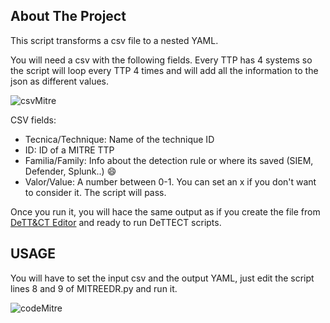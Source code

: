 
<!-- ABOUT THE PROJECT -->
## About The Project

This script transforms a csv file to a nested YAML.

You will need a csv with the following fields. Every TTP has 4 systems so the script will loop every TTP 4 times and will add all the information to the json as different values.

![csvMitre](https://github.com/gonzalomarcos/Personal/blob/master/MITRE/csvMITREII.PNG)

CSV fields:
* Tecnica/Technique: Name of the technique ID
* ID: ID of a MITRE TTP
* Familia/Family: Info about the detection rule or where its saved (SIEM, Defender, Splunk..) :smile:
* Valor/Value: A number between 0-1. You can set an x if you don't want to consider it. The script will pass.

Once you run it, you will hace the same output as if you create the file from [DeTT&CT Editor](https://rabobank-cdc.github.io/dettect-editor/#/techniques) and ready to run DeTTECT scripts.


<!-- USAGE -->
## USAGE

You will have to set the input csv and the output YAML, just edit the script lines 8 and 9 of MITREEDR.py and run it.

![codeMitre](https://github.com/gonzalomarcos/Personal/blob/master/EDRs/codeMitre.PNG)

